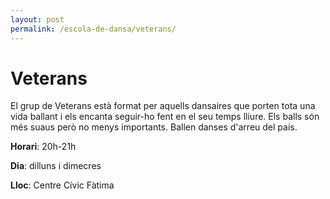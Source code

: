 ```yaml
---
layout: post
permalink: /escola-de-dansa/veterans/
---
```


# Veterans
El grup de Veterans està format per aquells dansaires que porten tota una vida ballant i els encanta seguir-ho fent en el seu temps lliure. Els balls són més suaus però no menys importants. Ballen danses d'arreu del país. 

**Horari**: 20h-21h

**Dia**: dilluns i dimecres

**Lloc**: Centre Cívic Fàtima
